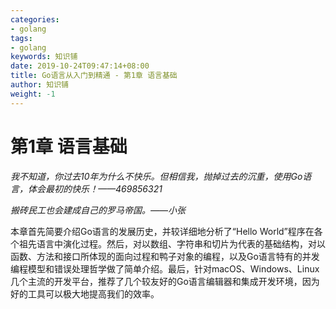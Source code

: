 ```yaml
---
categories:
- golang
tags:
- golang  
keywords: 知识铺
date: 2019-10-24T09:47:14+08:00
title: Go语言从入门到精通 - 第1章 语言基础
author: 知识铺
weight: -1
---
```


# 第1章 语言基础

*我不知道，你过去10年为什么不快乐。但相信我，抛掉过去的沉重，使用Go语言，体会最初的快乐！——469856321*

*搬砖民工也会建成自己的罗马帝国。——小张*

本章首先简要介绍Go语言的发展历史，并较详细地分析了“Hello World”程序在各个祖先语言中演化过程。然后，对以数组、字符串和切片为代表的基础结构，对以函数、方法和接口所体现的面向过程和鸭子对象的编程，以及Go语言特有的并发编程模型和错误处理哲学做了简单介绍。最后，针对macOS、Windows、Linux几个主流的开发平台，推荐了几个较友好的Go语言编辑器和集成开发环境，因为好的工具可以极大地提高我们的效率。
